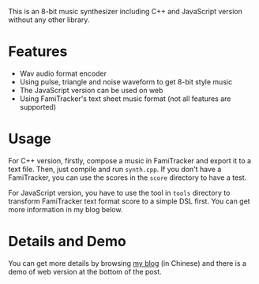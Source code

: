 This is an 8-bit music synthesizer including C++ and JavaScript version without any other library.

# Features

* Wav audio format encoder
* Using pulse, triangle and noise waveform to get 8-bit style music
* The JavaScript version can be used on web
* Using FamiTracker's text sheet music format (not all features are supported)

# Usage

For C++ version, firstly, compose a music in FamiTracker and export it to a text file. Then, just compile and run `synth.cpp`. If you don't have a FamiTracker, you can use the scores in the `score` directory to have a test.

For JavaScript version, you have to use the tool in `tools` directory to transform FamiTracker text format score to a simple DSL first. You can get more information in my blog below.

# Details and Demo

You can get more details by browsing [my blog](https://fanzheng.org/archives/37) (in Chinese) and there is a demo of web version at the bottom of the post.
